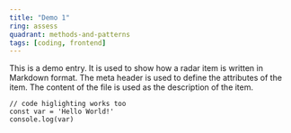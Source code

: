 ```yaml
---
title: "Demo 1"
ring: assess
quadrant: methods-and-patterns
tags: [coding, frontend]
---
```


This is a demo entry. It is used to show how a radar item is written in Markdown format. The meta header is used to define the attributes of the item. The content of the file is used as the description of the item.

```tsx
// code higlighting works too
const var = 'Hello World!'
console.log(var)
```
